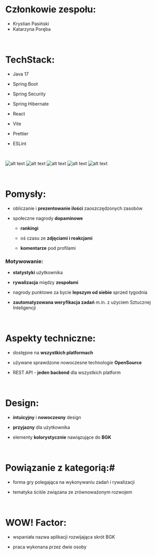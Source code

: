 # Członkowie zespołu:
- Krystian Pasiński
- Katarzyna Poręba  

<br />

# TechStack:
- Java 17
- Spring Boot
- Spring Security
- Spring Hibernate

- React
- Vite
- Prettier
- ESLint

<br />

![alt text](./resources/Frame%201.png)
![alt text](./resources/Frame%202.png)
![alt text](./resources/Frame%203.png)
![alt text](./resources/Frame%204.png)
![alt text](./resources/Frame%205.png)

<br />

# Pomysły:

  - obliczanie i **prezentowanie ilości** zaoszczędzonych zasobów

  - społeczne nagrody **dopaminowe**

    - **rankingi**

    - oś czasu ze **zdjęciami i reakcjami**

    - **komentarze** pod profilami

### Motywowanie:

  - **statystyki** użytkownika

  - **rywalizacja** między **zespołami**

  - nagrody punktowe za bycie **lepszym od siebie** sprzed tygodnia

  - **zautomatyzowana weryfikacja zadań** m.in. z użyciem Sztucznej Inteligencji

<br />

# Aspekty techniczne:

  - dostępne na **wszystkich platformach**

  - używane sprawdzone nowoczesne technologie **OpenSource**

  - REST API - **jeden backend** dla wszystkich platform

<br />

# Design:

  - **intuicyjny** i **nowoczesny** design

  - **przyjazny** dla użytkownika

  - elementy **kolorystycznie** nawiązujące do **BGK**

<br />

# Powiązanie z kategorią:# 

  - forma gry polegająca na wykonywaniu zadań i rywalizacji

  - tematyka ściśle związana ze zrównoważonym rozwojem

<br />

# WOW! Factor:

  - wspaniała nazwa aplikacji rozwijająca skrót BGK

  -	praca wykonana przez dwie osoby